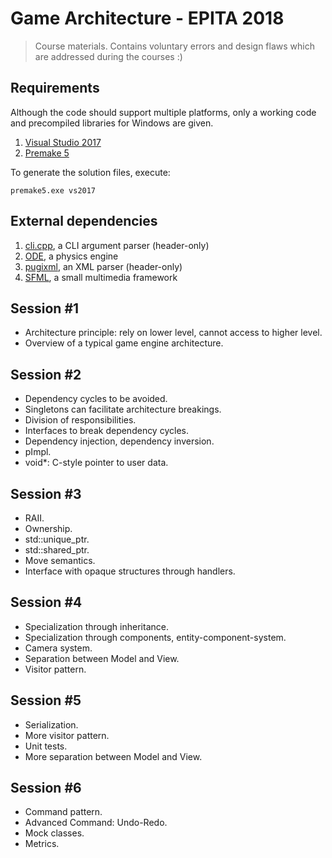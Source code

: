 # Game Architecture - EPITA 2018

> Course materials. Contains voluntary errors and design flaws which are addressed during the courses :)

## Requirements

Although the code should support multiple platforms, only a working code and precompiled libraries for Windows are given.

1. [Visual Studio 2017](https://www.visualstudio.com/downloads/)
2. [Premake 5](https://premake.github.io/download.html)

To generate the solution files, execute:

	premake5.exe vs2017

## External dependencies

1. [cli.cpp](https://github.com/KoltesDigital/cli.cpp), a CLI argument parser (header-only)
2. [ODE](http://www.ode.org/), a physics engine
3. [pugixml](http://pugixml.org/), an XML parser (header-only)
4. [SFML](https://www.sfml-dev.org/), a small multimedia framework

## Session #1

* Architecture principle: rely on lower level, cannot access to higher level.
* Overview of a typical game engine architecture.

## Session #2

* Dependency cycles to be avoided.
* Singletons can facilitate architecture breakings.
* Division of responsibilities.
* Interfaces to break dependency cycles.
* Dependency injection, dependency inversion.
* pImpl.
* void*: C-style pointer to user data.

## Session #3

* RAII.
* Ownership.
* std::unique_ptr.
* std::shared_ptr.
* Move semantics.
* Interface with opaque structures through handlers.

## Session #4

* Specialization through inheritance.
* Specialization through components, entity-component-system.
* Camera system.
* Separation between Model and View.
* Visitor pattern.

## Session #5

* Serialization.
* More visitor pattern.
* Unit tests.
* More separation between Model and View.

## Session #6

* Command pattern.
* Advanced Command: Undo-Redo.
* Mock classes.
* Metrics.
